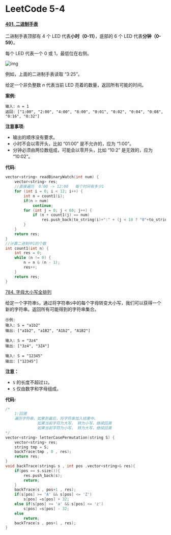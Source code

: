 # LeetCode 5-4

#### [401. 二进制手表](https://leetcode-cn.com/problems/binary-watch/)

二进制手表顶部有 4 个 LED 代表**小时（0-11）**，底部的 6 个 LED 代表**分钟（0-59）**。

每个 LED 代表一个 0 或 1，最低位在右侧。

![img](https://upload.wikimedia.org/wikipedia/commons/8/8b/Binary_clock_samui_moon.jpg)

例如，上面的二进制手表读取 “3:25”。

给定一个非负整数 *n* 代表当前 LED 亮着的数量，返回所有可能的时间。

**案例:**

```
输入: n = 1
返回: ["1:00", "2:00", "4:00", "8:00", "0:01", "0:02", "0:04", "0:08", "0:16", "0:32"]
```

 

**注意事项:**

- 输出的顺序没有要求。
- 小时不会以零开头，比如 “01:00” 是不允许的，应为 “1:00”。
- 分钟必须由两位数组成，可能会以零开头，比如 “10:2” 是无效的，应为 “10:02”。

**代码:**

```c++
vector<string> readBinaryWatch(int num) {
    vector<string> res;
    //直接遍历  0:00 -> 12:00   每个时间有多少1
    for (int i = 0; i < 12; i++) {
        int n = count1(i);
        if(n > num)
            continue;
        for (int j = 0; j < 60; j++) {
            if (n + count1(j) == num) 
                res.push_back(to_string(i)+":" + (j < 10 ? "0"+to_string(j) : to_string(j)));
        }
    }
    return res;
}
//计算二进制中1的个数
int count1(int n) {
    int res = 0;
    while (n != 0) {
        n = n & (n - 1);
        res++;
    }
    return res;
}
```

 [784. 字母大小写全排列](https://leetcode-cn.com/problems/letter-case-permutation/)

给定一个字符串`S`，通过将字符串`S`中的每个字母转变大小写，我们可以获得一个新的字符串。返回所有可能得到的字符串集合。

```
示例:
输入: S = "a1b2"
输出: ["a1b2", "a1B2", "A1b2", "A1B2"]

输入: S = "3z4"
输出: ["3z4", "3Z4"]

输入: S = "12345"
输出: ["12345"]
```

**注意：**

- `S` 的长度不超过`12`。
- `S` 仅由数字和字母组成。

**代码:**

```c++
/*
	1:回溯 
	遍历字符串，如果到最后，将字符串加入结果中。
			  如果当前字符为大写， 转为小写，继续回溯
			  如果当前字符为小写， 转为大写，继续回溯
*/
vector<string> letterCasePermutation(string S) {
    vector<string> res;
    string tmp = S;
    backTrace(tmp , 0 , res);
    return res;
}
void backTrace(string& s , int pos ,vector<string>& res){
    if(pos == s.size()){
        res.push_back(s);
        return;
    }
    backTrace(s , pos+1 , res);
    if(s[pos] >= 'A' && s[pos] <= 'Z')
        s[pos] =s[pos] + 32;
    else if(s[pos] >= 'a' && s[pos] <= 'z')
        s[pos] =s[pos] - 32;
    else   
        return;
    backTrace(s , pos+1 , res);
}
```

 